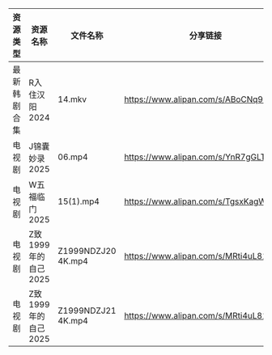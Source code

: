 | 资源类型   | 资源名称           | 文件名称               | 分享链接                                 | 更新时间                |
| ------ | -------------- | ------------------ | ------------------------------------ | ------------------- |
| 最新韩剧合集 | R入住汉阳2024      | 14.mkv             | https://www.alipan.com/s/ABoCNq9SXUm | 2025-02-03 00:06:46 |
| 电视剧    | J锦囊妙录2025      | 06.mp4             | https://www.alipan.com/s/YnR7gGLTaD7 | 2025-02-03 12:06:00 |
| 电视剧    | W五福临门2025      | 15(1).mp4          | https://www.alipan.com/s/TgsxKagWFvt | 2025-02-03 12:06:36 |
| 电视剧    | Z致1999年的自己2025 | Z1999NDZJ20 4K.mp4 | https://www.alipan.com/s/MRti4uL811P | 2025-02-03 12:07:08 |
| 电视剧    | Z致1999年的自己2025 | Z1999NDZJ21 4K.mp4 | https://www.alipan.com/s/MRti4uL811P | 2025-02-03 12:07:07 |
